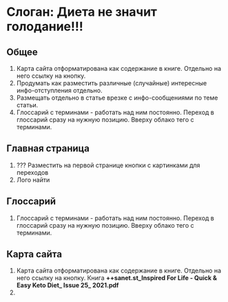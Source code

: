 # Слоган:  Диета не значит голодание!!!

## Общее

1. Карта сайта отформатирована как содержание в книге. Отдельно на него ссылку на кнопку.
2. Продумать как разместить различные (случайные) интересные инфо-отступления отдельно.
3. Размещать отдельно в статье врезке с инфо-сообщениями по теме статьи.
4. Глоссарий с терминами - работать над ним постоянно. Переход в глоссарий сразу на нужную позицию. Вверху облако тего с терминами.



## Главная страница

1. ??? Разместить на первой странице кнопки с картинками для переходов
1. Лого найти



## Глоссарий

1. Глоссарий с терминами - работать над ним постоянно. Переход в глоссарий сразу на нужную позицию. Вверху облако тего с терминами.



## Карта сайта

1. Карта сайта отформатирована как содержание в книге. Отдельно на него ссылку на кнопку. Книга **++sanet.st_Inspired For Life - Quick & Easy Keto Diet_ Issue 25_ 2021.pdf**
2. 
